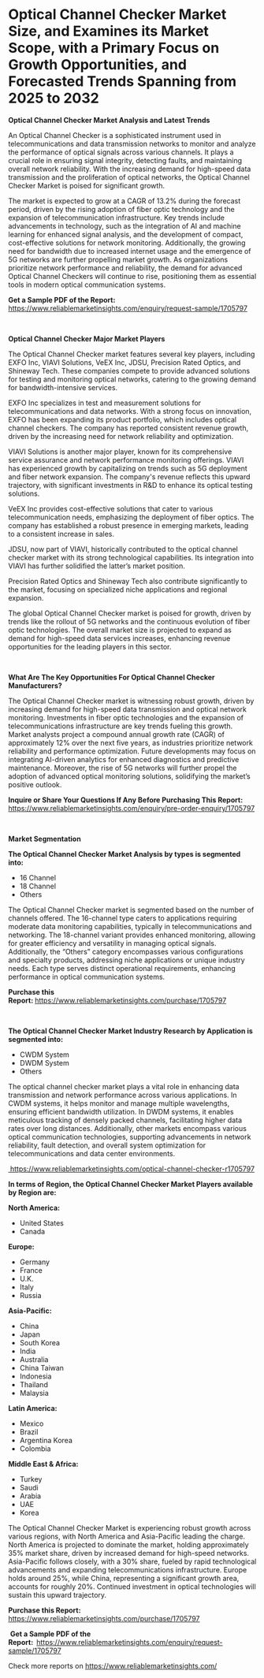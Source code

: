 <p><h1>Optical Channel Checker Market Size, and Examines its Market Scope, with a Primary Focus on Growth Opportunities, and Forecasted Trends Spanning from 2025 to 2032</h1></p><p><strong>Optical Channel Checker Market Analysis and Latest Trends</strong></p>
<p><p>An Optical Channel Checker is a sophisticated instrument used in telecommunications and data transmission networks to monitor and analyze the performance of optical signals across various channels. It plays a crucial role in ensuring signal integrity, detecting faults, and maintaining overall network reliability. With the increasing demand for high-speed data transmission and the proliferation of optical networks, the Optical Channel Checker Market is poised for significant growth.</p><p>The market is expected to grow at a CAGR of 13.2% during the forecast period, driven by the rising adoption of fiber optic technology and the expansion of telecommunication infrastructure. Key trends include advancements in technology, such as the integration of AI and machine learning for enhanced signal analysis, and the development of compact, cost-effective solutions for network monitoring. Additionally, the growing need for bandwidth due to increased internet usage and the emergence of 5G networks are further propelling market growth. As organizations prioritize network performance and reliability, the demand for advanced Optical Channel Checkers will continue to rise, positioning them as essential tools in modern optical communication systems.</p></p>
<p><strong>Get a Sample PDF of the Report:&nbsp;</strong> <a href="https://www.reliablemarketinsights.com/enquiry/request-sample/1705797?utm_campaign=2632&utm_medium=2&utm_source=Github&utm_content=ia&utm_term=27032025&utm_id=optical-channel-checker">https://www.reliablemarketinsights.com/enquiry/request-sample/1705797</a></p>
<p>&nbsp;</p>
<p><strong>Optical Channel Checker Major Market Players</strong></p>
<p><p>The Optical Channel Checker market features several key players, including EXFO Inc, VIAVI Solutions, VeEX Inc, JDSU, Precision Rated Optics, and Shineway Tech. These companies compete to provide advanced solutions for testing and monitoring optical networks, catering to the growing demand for bandwidth-intensive services.</p><p>EXFO Inc specializes in test and measurement solutions for telecommunications and data networks. With a strong focus on innovation, EXFO has been expanding its product portfolio, which includes optical channel checkers. The company has reported consistent revenue growth, driven by the increasing need for network reliability and optimization.</p><p>VIAVI Solutions is another major player, known for its comprehensive service assurance and network performance monitoring offerings. VIAVI has experienced growth by capitalizing on trends such as 5G deployment and fiber network expansion. The company's revenue reflects this upward trajectory, with significant investments in R&D to enhance its optical testing solutions.</p><p>VeEX Inc provides cost-effective solutions that cater to various telecommunication needs, emphasizing the deployment of fiber optics. The company has established a robust presence in emerging markets, leading to a consistent increase in sales.</p><p>JDSU, now part of VIAVI, historically contributed to the optical channel checker market with its strong technological capabilities. Its integration into VIAVI has further solidified the latter’s market position.</p><p>Precision Rated Optics and Shineway Tech also contribute significantly to the market, focusing on specialized niche applications and regional expansion. </p><p>The global Optical Channel Checker market is poised for growth, driven by trends like the rollout of 5G networks and the continuous evolution of fiber optic technologies. The overall market size is projected to expand as demand for high-speed data services increases, enhancing revenue opportunities for the leading players in this sector.</p></p>
<p>&nbsp;</p>
<p><strong>What Are The Key Opportunities For Optical Channel Checker Manufacturers?</strong></p>
<p><p>The Optical Channel Checker market is witnessing robust growth, driven by increasing demand for high-speed data transmission and optical network monitoring. Investments in fiber optic technologies and the expansion of telecommunications infrastructure are key trends fueling this growth. Market analysts project a compound annual growth rate (CAGR) of approximately 12% over the next five years, as industries prioritize network reliability and performance optimization. Future developments may focus on integrating AI-driven analytics for enhanced diagnostics and predictive maintenance. Moreover, the rise of 5G networks will further propel the adoption of advanced optical monitoring solutions, solidifying the market’s positive outlook.</p></p>
<p><strong>Inquire or Share Your Questions If Any Before Purchasing This Report:</strong> <a href="https://www.reliablemarketinsights.com/enquiry/pre-order-enquiry/1705797?utm_campaign=2632&utm_medium=2&utm_source=Github&utm_content=ia&utm_term=27032025&utm_id=optical-channel-checker">https://www.reliablemarketinsights.com/enquiry/pre-order-enquiry/1705797</a></p>
<p>&nbsp;</p>
<p><strong>Market Segmentation</strong></p>
<p><strong>The Optical Channel Checker Market Analysis by types is segmented into:</strong></p>
<p><ul><li>16 Channel</li><li>18 Channel</li><li>Others</li></ul></p>
<p><p>The Optical Channel Checker market is segmented based on the number of channels offered. The 16-channel type caters to applications requiring moderate data monitoring capabilities, typically in telecommunications and networking. The 18-channel variant provides enhanced monitoring, allowing for greater efficiency and versatility in managing optical signals. Additionally, the “Others” category encompasses various configurations and specialty products, addressing niche applications or unique industry needs. Each type serves distinct operational requirements, enhancing performance in optical communication systems.</p></p>
<p><strong>Purchase this Report:&nbsp;</strong><a href="https://www.reliablemarketinsights.com/purchase/1705797?utm_campaign=2632&utm_medium=2&utm_source=Github&utm_content=ia&utm_term=27032025&utm_id=optical-channel-checker">https://www.reliablemarketinsights.com/purchase/1705797</a></p>
<p>&nbsp;</p>
<p><strong>The Optical Channel Checker Market Industry Research by Application is segmented into:</strong></p>
<p><ul><li>CWDM System</li><li>DWDM System</li><li>Others</li></ul></p>
<p><p>The optical channel checker market plays a vital role in enhancing data transmission and network performance across various applications. In CWDM systems, it helps monitor and manage multiple wavelengths, ensuring efficient bandwidth utilization. In DWDM systems, it enables meticulous tracking of densely packed channels, facilitating higher data rates over long distances. Additionally, other markets encompass various optical communication technologies, supporting advancements in network reliability, fault detection, and overall system optimization for telecommunications and data center environments.</p></p>
<p><a href="https://www.reliablemarketinsights.com/optical-channel-checker-r1705797?utm_campaign=2632&utm_medium=2&utm_source=Github&utm_content=ia&utm_term=27032025&utm_id=optical-channel-checker">&nbsp;https://www.reliablemarketinsights.com/optical-channel-checker-r1705797</a></p>
<p><strong>In terms of Region, the Optical Channel Checker Market Players available by Region are:</strong></p>
<p>
    <p> <strong> North America: </strong>
        <ul>
            <li>United States</li>
            <li>Canada</li>
        </ul>
        </p> 
    <p> <strong> Europe: </strong>
        <ul>
            <li>Germany</li>
            <li>France</li>
            <li>U.K.</li>
            <li>Italy</li>
            <li>Russia</li>
        </ul>
        </p> 
    <p> <strong> Asia-Pacific: </strong>
        <ul>
            <li>China</li>
            <li>Japan</li>
            <li>South Korea</li>
            <li>India</li>
            <li>Australia</li>
            <li>China Taiwan</li>
            <li>Indonesia</li>
            <li>Thailand</li>
            <li>Malaysia</li>
        </ul>
        </p> 
    <p> <strong> Latin America: </strong>
        <ul>
            <li>Mexico</li>
            <li>Brazil</li>
            <li>Argentina Korea</li>
            <li>Colombia</li>
        </ul>
        </p> 
    <p> <strong> Middle East & Africa: </strong>
        <ul>
            <li>Turkey</li>
            <li>Saudi</li>
            <li>Arabia</li>
            <li>UAE</li>
            <li>Korea</li>
        </ul>
    </p>
    </p>
<p><p>The Optical Channel Checker Market is experiencing robust growth across various regions, with North America and Asia-Pacific leading the charge. North America is projected to dominate the market, holding approximately 35% market share, driven by increased demand for high-speed networks. Asia-Pacific follows closely, with a 30% share, fueled by rapid technological advancements and expanding telecommunications infrastructure. Europe holds around 25%, while China, representing a significant growth area, accounts for roughly 20%. Continued investment in optical technologies will sustain this upward trajectory.</p></p>
<p><strong>Purchase this Report: </strong><a href="https://www.reliablemarketinsights.com/purchase/1705797?utm_campaign=2632&utm_medium=2&utm_source=Github&utm_content=ia&utm_term=27032025&utm_id=optical-channel-checker">https://www.reliablemarketinsights.com/purchase/1705797</a></p>
<p>&nbsp;<strong>Get a Sample PDF of the Report:&nbsp;&nbsp;</strong><a href="https://www.reliablemarketinsights.com/enquiry/request-sample/1705797?utm_campaign=2632&utm_medium=2&utm_source=Github&utm_content=ia&utm_term=27032025&utm_id=optical-channel-checker">https://www.reliablemarketinsights.com/enquiry/request-sample/1705797</a></p>
<p><strong></strong></p>
<p>Check more reports on <a href="https://www.reliablemarketinsights.com/?utm_campaign=2632&utm_medium=2&utm_source=Github&utm_content=ia&utm_term=27032025&utm_id=optical-channel-checker">https://www.reliablemarketinsights.com/</a></p>